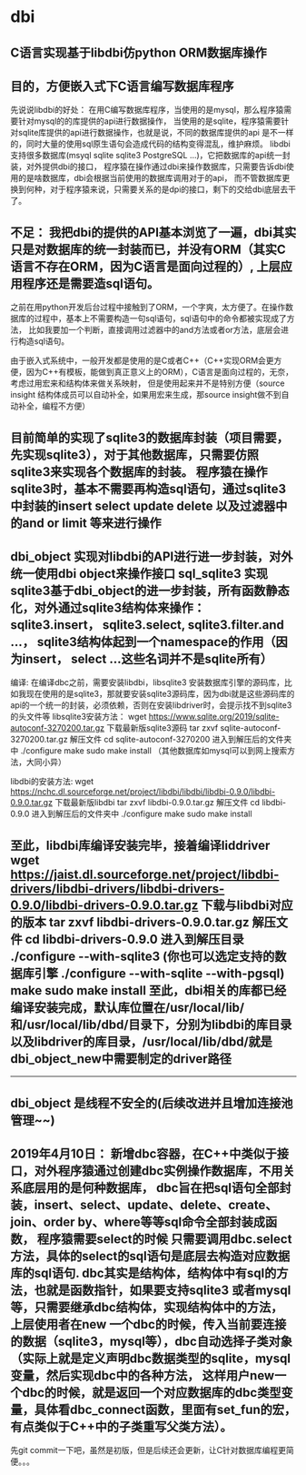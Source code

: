 # dbi
C语言实现基于libdbi仿python ORM数据库操作
----------------------------------------------
目的，方便嵌入式下C语言编写数据库程序
----------------------------------------------
先说说libdbi的好处：
	在用C编写数据库程序，当使用的是mysql，那么程序猿需要针对mysql的的库提供的api进行数据操作，
	当使用的是sqlite，程序猿需要针对sqlite库提供的api进行数据操作，也就是说，不同的数据库提供的api
	是不一样的，同时大量的使用sql原生语句会造成代码的结构变得混乱，维护麻烦。
	libdbi支持很多数据库(msyql sqlite sqlite3 PostgreSQL ...)，它把数据库的api统一封装，对外提供dbi的接口，
	程序猿在操作通过dbi来操作数据库，只需要告诉dbi使用的是啥数据库，dbi会根据当前使用的数据库调用对于的api，
	而不管数据库更换到何种，对于程序猿来说，只需要关系的是dpi的接口，剩下的交给dbi底层去干了。

不足：	
	我把dbi的提供的API基本浏览了一遍，dbi其实只是对数据库的统一封装而已，并没有ORM（其实C语言不存在ORM，因为C语言是面向过程的）,
	上层应用程序还是需要造sql语句。
------------------------------------------------
之前在用python开发后台过程中接触到了ORM，一个字爽，太方便了。在操作数据库的过程中，基本上不需要构造一句sql语句，sql语句中的命令都被实现成了方法，
比如我要加一个判断，直接调用过滤器中的and方法或者or方法，底层会进行构造sql语句。

由于嵌入式系统中，一般开发都是使用的是C或者C++（C++实现ORM会更方便，因为C++有模板，能做到真正意义上的ORM），C语言是面向过程的，无奈，考虑过用宏来和结构体来做关系映射，
但是使用起来并不是特别方便（source insight 结构体成员可以自动补全，如果用宏来生成，那source insight做不到自动补全，编程不方便）

目前简单的实现了sqlite3的数据库封装（项目需要，先实现sqlite3），对于其他数据库，只需要仿照sqlite3来实现各个数据库的封装。
程序猿在操作sqlite3时，基本不需要再构造sql语句，通过sqlite3中封装的insert select update delete 以及过滤器中的and or limit 等来进行操作
------------------------------------------------
dbi_object 实现对libdbi的API进行进一步封装，对外统一使用dbi object来操作接口
sql_sqlite3 实现sqlite3基于dbi_object的进一步封装，所有函数静态化，对外通过sqlite3结构体来操作：
	sqlite3.insert， sqlite3.select, sqlite3.filter.and ...，
	sqlite3结构体起到一个namespace的作用（因为insert， select ...这些名词并不是sqlite所有）
--------------------------------------------------
编译:
	在编译dbc之前，需要安装libdbi，libsqlite3
安装数据库引擎的源码库，比如我现在使用的是sqlite3，那就要安装sqlite3源码库，因为dbi就是这些源码库的api的一个统一的封装，必须依赖，否则在安装libdriver时，会提示找不到sqlite3的头文件等
libsqlite3安装方法：
	wget https://www.sqlite.org/2019/sqlite-autoconf-3270200.tar.gz 下载最新版sqlite3源码
	tar zxvf sqlite-autoconf-3270200.tar.gz 解压文件
	cd sqlite-autoconf-3270200 进入到解压后的文件夹中
	./configure
	make
	sudo make install
（其他数据库如mysql可以到网上搜索方法，大同小异）

libdbi的安装方法:
	wget https://nchc.dl.sourceforge.net/project/libdbi/libdbi/libdbi-0.9.0/libdbi-0.9.0.tar.gz 下载最新版libdbi
	tar zxvf libdbi-0.9.0.tar.gz 解压文件
	cd libdbi-0.9.0 进入到解压后的文件夹中
	./configure
	make
	sudo make install

至此，libdbi库编译安装完毕，接着编译liddriver
	wget https://jaist.dl.sourceforge.net/project/libdbi-drivers/libdbi-drivers/libdbi-drivers-0.9.0/libdbi-drivers-0.9.0.tar.gz 下载与libdbi对应的版本
	tar zxvf libdbi-drivers-0.9.0.tar.gz 解压文件
	cd libdbi-drivers-0.9.0 进入到解压目录
	./configure --with-sqlite3 (你也可以选定支持的数据库引擎 ./configure --with-sqlite --with-pgsql)
	make
	sudo make install
至此，dbi相关的库都已经编译安装完成，默认库位置在/usr/local/lib/和/usr/local/lib/dbd/目录下，分别为libdbi的库目录以及libdriver的库目录，/usr/local/lib/dbd/就是dbi_object_new中需要制定的driver路径
------------------------------------------------
--------------------------------------------------
dbi_object 是线程不安全的(后续改进并且增加连接池管理~~)
--------------------------------------------------
2019年4月10日：
新增dbc容器，在C++中类似于接口，对外程序猿通过创建dbc实例操作数据库，不用关系底层用的是何种数据库，
dbc旨在把sql语句全部封装，insert、select、update、delete、create、join、order by、where等等sql命令全部封装成函数，
程序猿需要select的时候 只需要调用dbc.select方法，具体的select的sql语句是底层去构造对应数据库的sql语句.
dbc其实是结构体，结构体中有sql的方法，也就是函数指针，如果要支持sqlite3 或者mysql等，只需要继承dbc结构体，实现结构体中的方法，
上层使用者在new 一个dbc的时候，传入当前要连接的数据（sqlite3，mysql等），dbc自动选择子类对象（实际上就是定义声明dbc数据类型的sqlite，mysql变量，然后实现dbc中的各种方法，
这样用户new一个dbc的时候，就是返回一个对应数据库的dbc类型变量，具体看dbc_connect函数，里面有set_fun的宏，有点类似于C++中的子类重写父类方法）。
--------------------------------------------------
先git commit一下吧，虽然是初版，但是后续还会更新，让C针对数据库编程更简便。。。

